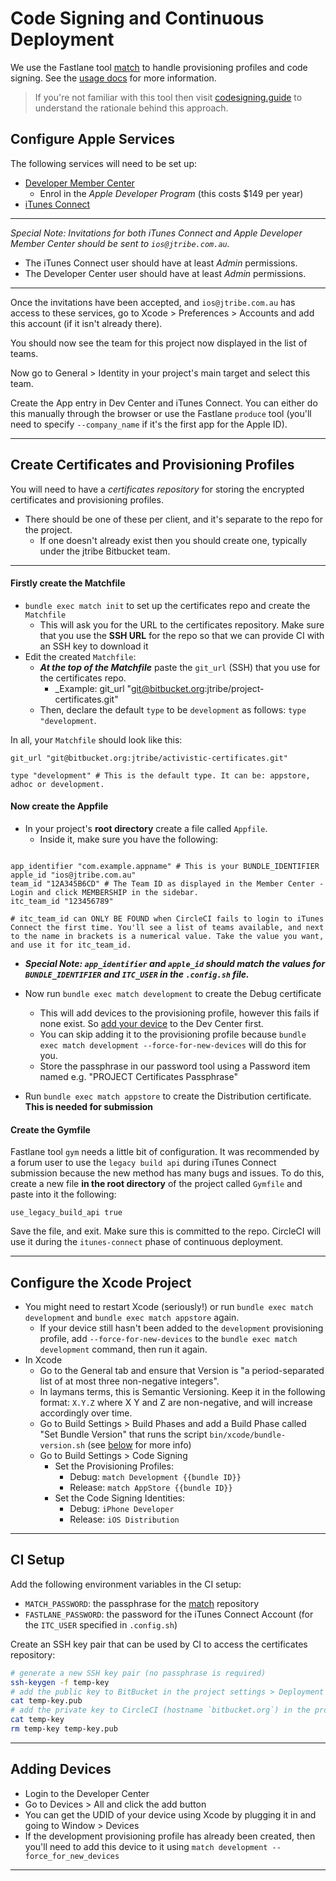 # Code Signing and Continuous Deployment

We use the Fastlane tool [match](https://github.com/fastlane/match) to handle provisioning profiles
and code signing. See the [usage docs](https://github.com/fastlane/match#usage) for more information.

> If you're not familiar with this tool then visit [codesigning.guide](https://codesigning.guide/)
to understand the rationale behind this approach.

## Configure Apple Services

The following services will need to be set up:

- [Developer Member Center](https://developer.apple.com/membercenter/)
	- Enrol in the _Apple Developer Program_ (this costs $149 per year)
- [iTunes Connect](https://itunesconnect.apple.com/)

---

_Special Note: Invitations for both iTunes Connect and Apple Developer Member Center should be sent to `ios@jtribe.com.au`._

- The iTunes Connect user should have at least _Admin_ permissions.
- The Developer Center user should have at least _Admin_ permissions.

---

Once the invitations have been accepted, and `ios@jtribe.com.au` has access to these services, go to
Xcode > Preferences > Accounts and add this account (if it isn't already there).

You should now see the team for this project now displayed in the list of teams.

Now go to General > Identity in your project's main target and select this team.

Create the App entry in Dev Center and iTunes Connect. You can either do this manually through the browser
or use the Fastlane `produce` tool (you'll need to specify `--company_name` if it's
the first app for the Apple ID).

---

## Create Certificates and Provisioning Profiles

You will need to have a _certificates repository_ for storing the encrypted certificates and
provisioning profiles.

- There should be one of these per client, and it's separate to the repo for the project.
  - If one doesn't already exist then you should create one, typically under the jtribe Bitbucket team.

---

#### Firstly create the Matchfile

- `bundle exec match init` to set up the certificates repo and create the `Matchfile`
  - This will ask you for the URL to the certificates repository. Make sure that you use the **SSH URL**
    for the repo so that we can provide CI with an SSH key to download it
- Edit the created `Matchfile`:
  - _**At the top of the Matchfile**_ paste the `git_url` (SSH) that you use for the certificates repo.
    - _Example: git_url "git@bitbucket.org:jtribe/project-certificates.git"
  - Then, declare the default `type` to be `development` as follows: `type "development`.

In all, your `Matchfile` should look like this:

```text
git_url "git@bitbucket.org:jtribe/activistic-certificates.git"

type "development" # This is the default type. It can be: appstore, adhoc or development.
```

#### Now create the Appfile

- In your project's **root directory** create a file called `Appfile`.
  - Inside it, make sure you have the following:

```text

app_identifier "com.example.appname" # This is your BUNDLE_IDENTIFIER
apple_id "ios@jtribe.com.au"
team_id "12A345B6CD" # The Team ID as displayed in the Member Center - Login and click MEMBERSHIP in the sidebar.
itc_team_id "123456789"

# itc_team_id can ONLY BE FOUND when CircleCI fails to login to iTunes Connect the first time. You'll see a list of teams available, and next to the name in brackets is a numerical value. Take the value you want, and use it for itc_team_id.

```

- _**Special Note: `app_identifier` and `apple_id` should match the values for `BUNDLE_IDENTIFIER` and `ITC_USER` in the `.config.sh` file.**_

- Now run `bundle exec match development` to create the Debug certificate
  - This will add devices to the provisioning profile, however this fails if none exist. So [add your device](#adding-devices) to the Dev Center first.
  - You can skip adding it to the provisioning profile because `bundle exec match development --force-for-new-devices` will do this for you.
  - Store the passphrase in our password tool using a Password item named e.g. "PROJECT Certificates Passphrase"
- Run `bundle exec match appstore` to create the Distribution certificate. **This is needed for submission**

#### Create the Gymfile

Fastlane tool `gym` needs a little bit of configuration. It was recommended by a forum user to use the `legacy build api` during iTunes Connect submission because the new method has many bugs and issues. To do this, create a new file **in the root directory** of the project called `Gymfile` and paste into it the following:

```text
use_legacy_build_api true
```

Save the file, and exit. Make sure this is committed to the repo. CircleCI will use it during the `itunes-connect` phase of continuous deployment.

---

## Configure the Xcode Project

- You might need to restart Xcode (seriously!) or run `bundle exec match development` and `bundle exec match appstore` again.
  - If your device still hasn't been added to the `development` provisioning profile, add `--force-for-new-devices` to the `bundle exec match development` command, then run it again.
- In Xcode
	- Go to the General tab and ensure that Version is "a period-separated list of at most three non-negative integers".
	- In laymans terms, this is Semantic Versioning. Keep it in the following format: `X.Y.Z` where X Y and Z are non-negative, and will increase accordingly over time.
  - Go to Build Settings > Build Phases and add a Build Phase called "Set Bundle Version" that runs
    the script `bin/xcode/bundle-version.sh` (see [below](#bundle-versions) for more info)
  - Go to Build Settings > Code Signing
  	- Set the Provisioning Profiles:
      - Debug: `match Development {{bundle ID}}`
      - Release: `match AppStore {{bundle ID}}`
  	- Set the Code Signing Identities:
      - Debug: `iPhone Developer`
      - Release: `iOS Distribution`

---

## CI Setup

Add the following environment variables in the CI setup:

- `MATCH_PASSWORD`: the passphrase for the [match](https://github.com/fastlane/match) repository
- `FASTLANE_PASSWORD`: the password for the iTunes Connect Account (for the `ITC_USER` specified in `.config.sh`)

Create an SSH key pair that can be used by CI to access the certificates repository:

```sh
# generate a new SSH key pair (no passphrase is required)
ssh-keygen -f temp-key
# add the public key to BitBucket in the project settings > Deployment keys
cat temp-key.pub
# add the private key to CircleCI (hostname `bitbucket.org`) in the project settings > SSH Permissions
cat temp-key
rm temp-key temp-key.pub
```

---

## Adding Devices

- Login to the Developer Center
- Go to Devices > All and click the add button
- You can get the UDID of your device using Xcode by plugging it in and going to Window > Devices
- If the development provisioning profile has already been created, then you'll need to add this
	device to it using `match development --force_for_new_devices`

---
